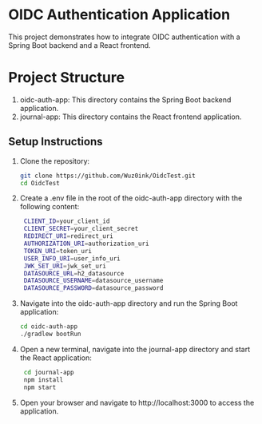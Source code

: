 # OIDC Authentication Application

This project demonstrates how to integrate OIDC authentication with a Spring Boot backend and a React frontend.

# Project Structure
  1. oidc-auth-app: This directory contains the Spring Boot backend application.
  2. journal-app: This directory contains the React frontend application.

## Setup Instructions

1. Clone the repository:

   ```sh
   git clone https://github.com/Wuz0ink/OidcTest.git
   cd OidcTest

2. Create a .env file in the root of the oidc-auth-app directory with the following content:
   ```sh
    CLIENT_ID=your_client_id
    CLIENT_SECRET=your_client_secret
    REDIRECT_URI=redirect_uri
    AUTHORIZATION_URI=authorization_uri
    TOKEN_URI=token_uri
    USER_INFO_URI=user_info_uri
    JWK_SET_URI=jwk_set_uri
    DATASOURCE_URL=h2_datasource
    DATASOURCE_USERNAME=datasource_username
    DATASOURCE_PASSWORD=datasource_password

3. Navigate into the oidc-auth-app directory and run the Spring Boot application:
   ```sh
   cd oidc-auth-app
   ./gradlew bootRun

4. Open a new terminal, navigate into the journal-app directory and start the React application:
   ```sh
    cd journal-app
    npm install
    npm start

5. Open your browser and navigate to http://localhost:3000 to access the application.
